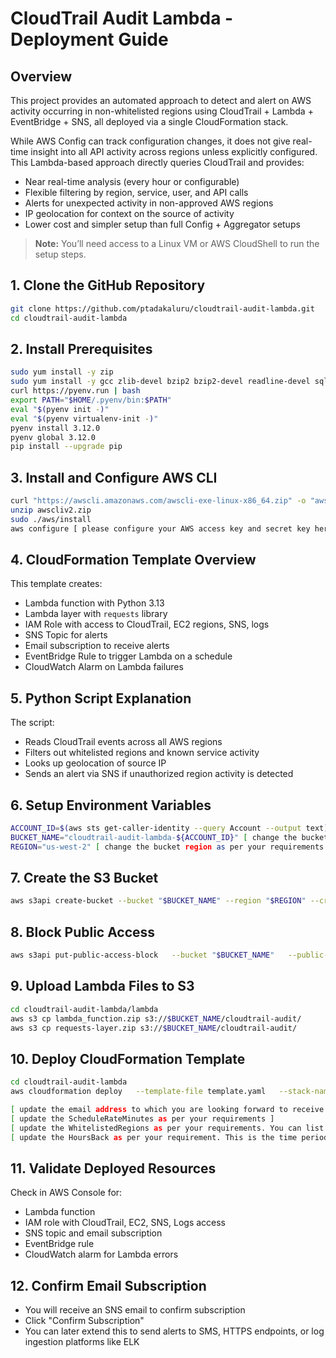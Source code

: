 
# CloudTrail Audit Lambda - Deployment Guide

## Overview

This project provides an automated approach to detect and alert on AWS activity occurring in non-whitelisted regions using CloudTrail + Lambda + EventBridge + SNS, all deployed via a single CloudFormation stack.

While AWS Config can track configuration changes, it does not give real-time insight into all API activity across regions unless explicitly configured. This Lambda-based approach directly queries CloudTrail and provides:

- Near real-time analysis (every hour or configurable)
- Flexible filtering by region, service, user, and API calls
- Alerts for unexpected activity in non-approved AWS regions
- IP geolocation for context on the source of activity
- Lower cost and simpler setup than full Config + Aggregator setups

> **Note:** You’ll need access to a Linux VM or AWS CloudShell to run the setup steps.

## 1. Clone the GitHub Repository

```bash
git clone https://github.com/ptadakaluru/cloudtrail-audit-lambda.git
cd cloudtrail-audit-lambda
```

## 2. Install Prerequisites

```bash
sudo yum install -y zip
sudo yum install -y gcc zlib-devel bzip2 bzip2-devel readline-devel sqlite sqlite-devel openssl-devel xz xz-devel libffi-devel wget
curl https://pyenv.run | bash
export PATH="$HOME/.pyenv/bin:$PATH"
eval "$(pyenv init -)"
eval "$(pyenv virtualenv-init -)"
pyenv install 3.12.0
pyenv global 3.12.0
pip install --upgrade pip
```

## 3. Install and Configure AWS CLI

```bash
curl "https://awscli.amazonaws.com/awscli-exe-linux-x86_64.zip" -o "awscliv2.zip"
unzip awscliv2.zip
sudo ./aws/install
aws configure [ please configure your AWS access key and secret key here. This user should have access to create s3 bucket, update s3 bucket policies and create cloudformation template]
```

## 4. CloudFormation Template Overview

This template creates:

- Lambda function with Python 3.13
- Lambda layer with `requests` library
- IAM Role with access to CloudTrail, EC2 regions, SNS, logs
- SNS Topic for alerts
- Email subscription to receive alerts
- EventBridge Rule to trigger Lambda on a schedule
- CloudWatch Alarm on Lambda failures

## 5. Python Script Explanation

The script:

- Reads CloudTrail events across all AWS regions
- Filters out whitelisted regions and known service activity
- Looks up geolocation of source IP
- Sends an alert via SNS if unauthorized region activity is detected

## 6. Setup Environment Variables

```bash
ACCOUNT_ID=$(aws sts get-caller-identity --query Account --output text)
BUCKET_NAME="cloudtrail-audit-lambda-${ACCOUNT_ID}" [ change the bucket name here as per your requirements ]
REGION="us-west-2" [ change the bucket region as per your requirements ]
```

## 7. Create the S3 Bucket

```bash
aws s3api create-bucket --bucket "$BUCKET_NAME" --region "$REGION" --create-bucket-configuration LocationConstraint="$REGION"
```

## 8. Block Public Access

```bash
aws s3api put-public-access-block   --bucket "$BUCKET_NAME"   --public-access-block-configuration   BlockPublicAcls=true,IgnorePublicAcls=true,BlockPublicPolicy=true,RestrictPublicBuckets=true
```

## 9. Upload Lambda Files to S3

```bash
cd cloudtrail-audit-lambda/lambda
aws s3 cp lambda_function.zip s3://$BUCKET_NAME/cloudtrail-audit/
aws s3 cp requests-layer.zip s3://$BUCKET_NAME/cloudtrail-audit/
```

## 10. Deploy CloudFormation Template

```bash
cd cloudtrail-audit-lambda
aws cloudformation deploy   --template-file template.yaml   --stack-name cloudtrail-audit-lambda-stack   --capabilities CAPABILITY_NAMED_IAM   --parameter-overrides     CodeS3Bucket=$BUCKET_NAME     CodeS3Key=cloudtrail-audit/lambda_function.zip     LayerS3Bucket=$BUCKET_NAME     LayerS3Key=cloudtrail-audit/requests-layer.zip     WhitelistedRegions="us-east-1,us-west-2"     HoursBack=6     ScheduleRateMinutes=60     NotificationEmail=your@email.com

[ update the email address to which you are looking forward to receive email alerts ]
[ update the ScheduleRateMinutes as per your requirements ]
[ update the WhitelistedRegions as per your requirements. You can list multiple ]
[ update the HoursBack as per your requirement. This is the time period of cloudtrial logs to search ]
```

## 11. Validate Deployed Resources

Check in AWS Console for:

- Lambda function
- IAM role with CloudTrail, EC2, SNS, Logs access
- SNS topic and email subscription
- EventBridge rule
- CloudWatch alarm for Lambda errors

## 12. Confirm Email Subscription

- You will receive an SNS email to confirm subscription
- Click "Confirm Subscription"
- You can later extend this to send alerts to SMS, HTTPS endpoints, or log ingestion platforms like ELK
